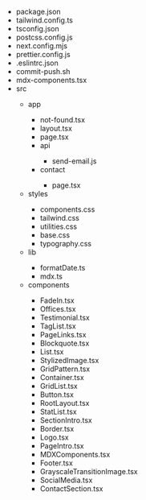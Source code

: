 <ul class="pl-4"><li class="text-blue-500">package.json</li><li class="text-blue-500">tailwind.config.ts</li><li class="text-blue-500">tsconfig.json</li><li class="text-blue-500">postcss.config.js</li><li class="text-blue-500">next.config.mjs</li><li class="text-blue-500">prettier.config.js</li><li class="text-blue-500">.eslintrc.json</li><li class="text-blue-500">commit-push.sh</li><li class="text-blue-500">mdx-components.tsx</li><li class="font-bold">src</li><ul class="pl-4"><li class="font-bold">app</li><ul class="pl-4"><li class="text-blue-500">not-found.tsx</li><li class="text-blue-500">layout.tsx</li><li class="text-blue-500">page.tsx</li><li class="font-bold">api</li><ul class="pl-4"><li class="text-blue-500">send-email.js</li></ul><li class="font-bold">contact</li><ul class="pl-4"><li class="text-blue-500">page.tsx</li></ul></ul><li class="font-bold">styles</li><ul class="pl-4"><li class="text-blue-500">components.css</li><li class="text-blue-500">tailwind.css</li><li class="text-blue-500">utilities.css</li><li class="text-blue-500">base.css</li><li class="text-blue-500">typography.css</li></ul><li class="font-bold">lib</li><ul class="pl-4"><li class="text-blue-500">formatDate.ts</li><li class="text-blue-500">mdx.ts</li></ul><li class="font-bold">components</li><ul class="pl-4"><li class="text-blue-500">FadeIn.tsx</li><li class="text-blue-500">Offices.tsx</li><li class="text-blue-500">Testimonial.tsx</li><li class="text-blue-500">TagList.tsx</li><li class="text-blue-500">PageLinks.tsx</li><li class="text-blue-500">Blockquote.tsx</li><li class="text-blue-500">List.tsx</li><li class="text-blue-500">StylizedImage.tsx</li><li class="text-blue-500">GridPattern.tsx</li><li class="text-blue-500">Container.tsx</li><li class="text-blue-500">GridList.tsx</li><li class="text-blue-500">Button.tsx</li><li class="text-blue-500">RootLayout.tsx</li><li class="text-blue-500">StatList.tsx</li><li class="text-blue-500">SectionIntro.tsx</li><li class="text-blue-500">Border.tsx</li><li class="text-blue-500">Logo.tsx</li><li class="text-blue-500">PageIntro.tsx</li><li class="text-blue-500">MDXComponents.tsx</li><li class="text-blue-500">Footer.tsx</li><li class="text-blue-500">GrayscaleTransitionImage.tsx</li><li class="text-blue-500">SocialMedia.tsx</li><li class="text-blue-500">ContactSection.tsx</li></ul></ul></ul>